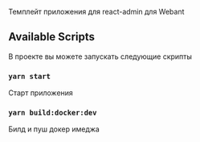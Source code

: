 Темплейт приложения для react-admin для Webant

## Available Scripts

В проекте вы можете запускать следующие скрипты

### `yarn start`

Старт приложения

### `yarn build:docker:dev`

Билд и пуш докер имеджа
